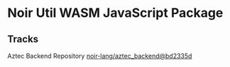 # Noir Util WASM JavaScript Package

## Tracks

Aztec Backend Repository [noir-lang/aztec_backend@bd2335d](https://github.com/noir-lang/aztec_backend/tree/bd2335d8ea36c47e2a10e59152e519a82e0fb7d2)
